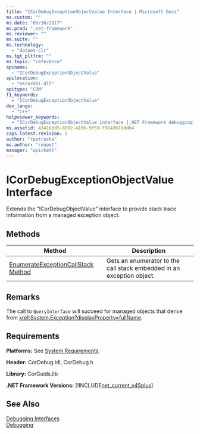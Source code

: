```yaml
---
title: "ICorDebugExceptionObjectValue Interface | Microsoft Docs"
ms.custom: ""
ms.date: "03/30/2017"
ms.prod: ".net-framework"
ms.reviewer: ""
ms.suite: ""
ms.technology: 
  - "dotnet-clr"
ms.tgt_pltfrm: ""
ms.topic: "reference"
apiname: 
  - "ICorDebugExceptionObjectValue"
apilocation: 
  - "mscordbi.dll"
apitype: "COM"
f1_keywords: 
  - "ICorDebugExceptionObjectValue"
dev_langs: 
  - "C++"
helpviewer_keywords: 
  - "ICorDebugExceptionObjectValue interface [.NET Framework debugging]"
ms.assetid: 43416dd5-8892-4106-9f59-f9143b19ddb4
caps.latest.revision: 5
author: "rpetrusha"
ms.author: "ronpet"
manager: "wpickett"
---
```

# ICorDebugExceptionObjectValue Interface
Extends the "ICorDebugObjectValue" interface to provide stack trace information from a managed exception object.  
  
## Methods  
  
|Method|Description|  
|------------|-----------------|  
|[EnumerateExceptionCallStack Method](../../../../docs/framework/unmanaged-api/debugging/icordebugexceptionobjectvalue-enumerateexceptioncallstack-method.md)|Gets an enumerator to the call stack embedded in an exception object.|  
  
## Remarks  
 The call to `QueryInterface` will succeed for managed objects that derive from <xref:System.Exception?displayProperty=fullName>.  
  
## Requirements  
 **Platforms:** See [System Requirements](../../../../docs/framework/get-started/system-requirements.md).  
  
 **Header:** CorDebug.idl, CorDebug.h  
  
 **Library:** CorGuids.lib  
  
 **.NET Framework Versions:** [!INCLUDE[net_current_v45plus](../../../../includes/net-current-v45plus-md.md)]  
  
## See Also  
 [Debugging Interfaces](../../../../docs/framework/unmanaged-api/debugging/debugging-interfaces.md)   
 [Debugging](../../../../docs/framework/unmanaged-api/debugging/index.md)   
 